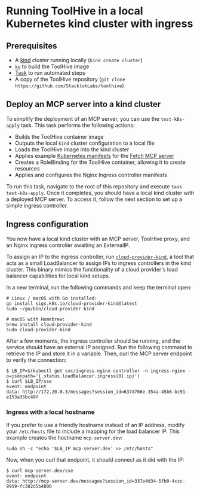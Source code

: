 # Running ToolHive in a local Kubernetes kind cluster with ingress

## Prerequisites

- A [kind](https://kind.sigs.k8s.io/) cluster running locally
  (`kind create cluster`)
- [`ko`](https://ko.build/install/) to build the ToolHive image
- [Task](https://taskfile.dev/installation/) to run automated steps
- A copy of the ToolHive repository
  (`git clone https://github.com/StacklokLabs/toolhive`)

## Deploy an MCP server into a kind cluster

To simplify the deployment of an MCP server, you can use the `test-k8s-apply`
task. This task performs the following actions:

- Builds the ToolHive container image
- Outputs the local `kind` cluster configuration to a local file
- Loads the ToolHive image into the kind cluster
- Applies example [Kubernetes manifests](../deploy/k8s/thv.yaml) for the
  [Fetch MCP server](https://github.com/modelcontextprotocol/servers/tree/main/src/fetch)
- Creates a RoleBinding for the ToolHive container, allowing it to create
  resources
- Applies and configures the Nginx Ingress controller manifests

To run this task, navigate to the root of this repository and execute
`task test-k8s-apply`. Once it completes, you should have a local kind cluster
with a deployed MCP server. To access it, follow the next section to set up a
simple ingress controller.

## Ingress configuration

You now have a local kind cluster with an MCP server, ToolHive proxy, and an
Nginx ingress controller awaiting an ExternalIP.

To assign an IP to the ingress controller, run
[`cloud-provider-kind`](https://github.com/kubernetes-sigs/cloud-provider-kind),
a tool that acts as a small LoadBalancer to assign IPs to ingress controllers in
the kind cluster. This binary mimics the functionality of a cloud provider's
load balancer capabilities for local kind setups.

In a new terminal, run the following commands and keep the terminal open:

```shell
# Linux / macOS with Go installed:
go install sigs.k8s.io/cloud-provider-kind@latest
sudo ~/go/bin/cloud-provider-kind

# macOS with Homebrew:
brew install cloud-provider-kind
sudo cloud-provider-kind
```

After a few moments, the ingress controller should be running, and the service
should have an external IP assigned. Run the following command to retrieve the
IP and store it in a variable. Then, curl the MCP server endpoint to verify the
connection:

```shell
$ LB_IP=$(kubectl get svc/ingress-nginx-controller -n ingress-nginx -o=jsonpath='{.status.loadBalancer.ingress[0].ip}')
$ curl $LB_IP/sse
event: endpoint
data: http://172.20.0.3/messages?session_id=637d766e-354a-45b6-bc91-e153a35bc49f
```

### Ingress with a local hostname

If you prefer to use a friendly hostname instead of an IP address, modify your
`/etc/hosts` file to include a mapping for the load balancer IP. This example
creates the hostname `mcp-server.dev`:

```shell
sudo sh -c "echo '$LB_IP mcp-server.dev' >> /etc/hosts"
```

Now, when you curl that endpoint, it should connect as it did with the IP:

```shell
$ curl mcp-server.dev/sse
event: endpoint
data: http://mcp-server.dev/messages?session_id=337e4d34-5fb0-4ccc-9959-fc382d5b4800
```
